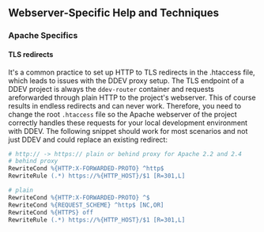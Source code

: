 ## Webserver-Specific Help and Techniques

### Apache Specifics

#### TLS redirects

It's a common practice to set up HTTP to TLS redirects in the .htaccess file, which leads to issues with the DDEV proxy setup. The TLS endpoint of a DDEV project is always the `ddev-router` container and requests areforwarded through plain HTTP to the project's webserver. This of course results in endless redirects and can never work. Therefore, you need to change the root `.htaccess` file so the Apache webserver of the project correctly handles these requests for your local development environment with DDEV. The following snippet should work for most scenarios and not just DDEV and could replace an existing redirect:

```apache
# http:// -> https:// plain or behind proxy for Apache 2.2 and 2.4
# behind proxy
RewriteCond %{HTTP:X-FORWARDED-PROTO} ^http$
RewriteRule (.*) https://%{HTTP_HOST}/$1 [R=301,L]

# plain
RewriteCond %{HTTP:X-FORWARDED-PROTO} ^$
RewriteCond %{REQUEST_SCHEME} ^http$ [NC,OR]
RewriteCond %{HTTPS} off
RewriteRule (.*) https://%{HTTP_HOST}/$1 [R=301,L]
```
